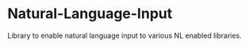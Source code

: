 Natural-Language-Input
======================

Library to enable natural language input to various NL enabled libraries.